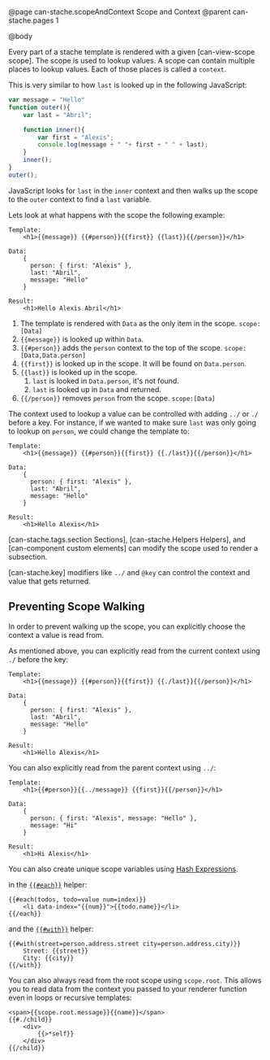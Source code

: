 @page can-stache.scopeAndContext Scope and Context
@parent can-stache.pages 1

@body

Every part of a stache template is rendered with a
given [can-view-scope scope]. The scope is used to lookup
values. A scope can contain multiple places to lookup values. Each of those
places is called a `context`.  

This is very similar to how `last` is looked up in the following JavaScript:

```js
var message = "Hello"
function outer(){
	var last = "Abril";

	function inner(){
		var first = "Alexis";
		console.log(message + " "+ first + " " + last);
	}
	inner();
}
outer();
```

JavaScript looks for `last` in the `inner` context and then walks up the
scope to the `outer` context to find a `last` variable.


Lets look at what happens with the scope the following example:

```
Template:
	<h1>{{message}} {{#person}}{{first}} {{last}}{{/person}}</h1>

Data:
	{
	  person: { first: "Alexis" },
	  last: "Abril",
	  message: "Hello"
    }

Result:
	<h1>Hello Alexis Abril</h1>
```

1. The template is rendered with `Data` as the only item in the scope. `scope:[Data]`
2. `{{message}}` is looked up within `Data`.
3. `{{#person}}` adds the `person` context to the top of the scope. `scope:[Data,Data.person]`
4. `{{first}}` is looked up in the scope.  It will be found on `Data.person`.
5. `{{last}}` is looked up in the scope.  
   1. `last` is looked in `Data.person`, it's not found.
   2. `last` is looked up in `Data` and returned.
6. `{{/person}}` removes `person` from the scope. `scope:[Data]`



The context used to lookup a value can be controlled with adding `../` or `./` before a
key. For instance, if we wanted to make sure `last` was only going to lookup on `person`,
we could change the template to:

```
Template:
	<h1>{{message}} {{#person}}{{first}} {{./last}}{{/person}}</h1>

Data:
	{
	  person: { first: "Alexis" },
	  last: "Abril",
	  message: "Hello"
	}

Result:
	<h1>Hello Alexis</h1>
```

[can-stache.tags.section Sections], [can-stache.Helpers Helpers],
and [can-component custom elements] can modify the scope used to render a subsection.

[can-stache.key] modifiers  like `../` and `@key` can control the context and value that
gets returned.

## Preventing Scope Walking

In order to prevent walking up the scope, you can explicitly choose the context a value is read from.

As mentioned above, you can explicitly read from the current context using `./` before the key:

```
Template:
	<h1>{{message}} {{#person}}{{first}} {{./last}}{{/person}}</h1>

Data:
	{
	  person: { first: "Alexis" },
	  last: "Abril",
	  message: "Hello"
    }

Result:
	<h1>Hello Alexis</h1>
```

You can also explicitly read from the parent context using `../`:

```
Template:
	<h1>{{#person}}{{../message}} {{first}}{{/person}}</h1>

Data:
	{
	  person: { first: "Alexis", message: "Hello" },
	  message: "Hi"
	}

Result:
	<h1>Hi Alexis</h1>
```

You can also create unique scope variables using [Hash Expressions](https://canjs.com/doc/can-stache/expressions/hash.html).

in the [`{{#each}}`](http://localhost/canjs/doc/can-stache.helpers.each.html#___eachEXPRESSIONHASH_EXPRESSION__FN__else__INVERSE___each__) helper:

```
{{#each(todos, todo=value num=index)}}
	<li data-index="{{num}}">{{todo.name}}</li>
{{/each}}
```

and the [`{{#with}}`](https://canjs.com/doc/can-stache.helpers.with.html#___withHASHES__BLOCK___with__) helper:

```
{{#with(street=person.address.street city=person.address.city)}}
    Street: {{street}}
	City: {{city}}
{{/with}}
```

You can also always read from the root scope using `scope.root`. This allows you to read data from the context you passed to your renderer function even in loops or recursive templates:

```
<span>{{scope.root.message}}{{name}}</span>
{{#./child}}
	<div>
		{{>*self}}
	</div>
{{/child}}
```
